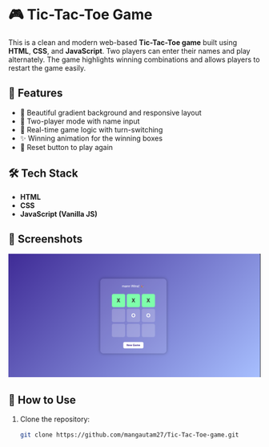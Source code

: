 # 🎮 Tic-Tac-Toe Game

This is a clean and modern web-based **Tic-Tac-Toe game** built using **HTML**, **CSS**, and **JavaScript**. Two players can enter their names and play alternately. The game highlights winning combinations and allows players to restart the game easily.

## 🚀 Features

- 🎨 Beautiful gradient background and responsive layout
- 👤 Two-player mode with name input
- 🧠 Real-time game logic with turn-switching
- ✨ Winning animation for the winning boxes
- 🔁 Reset button to play again

## 🛠️ Tech Stack

- **HTML**
- **CSS**
- **JavaScript (Vanilla JS)**

## 📸 Screenshots

![Tic-Tac-Toe Screenshot](screenshot.png) <!-- (You can add a screenshot.png file here later) -->

## 📂 How to Use

1. Clone the repository:
   ```bash
   git clone https://github.com/mangautam27/Tic-Tac-Toe-game.git
